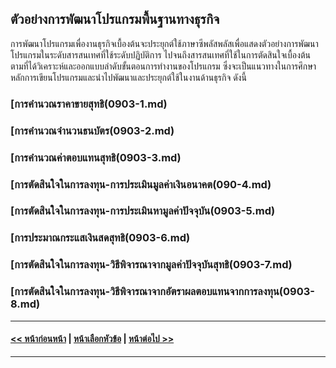 ## ตัวอย่างการพัฒนาโปรแกรมพื้นฐานทางธุรกิจ
	
การพัฒนาโปรแกรมเพื่องานธุรกิจเบื้องต้นจะประยุกต์ใช้ภาษาซีพลัสพลัสเพื่อแสดงตัวอย่างการพัฒนาโปรแกรมในระดับสารสนเทศที่ใช้ระดับปฏิบัติการ ไปจนถึงสารสนเทศที่ใช้ในการตัดสินใจเบื้องต้น ตามที่ได้วิเคราะห์และออกแบบลำดับขั้นตอนการทำงานของโปรแกรม ซึ่งจะเป็นแนวทางในการศึกษาหลักการเขียนโปรแกรมและนำไปพัฒนาและประยุกต์ใช้ในงานด้านธุรกิจ ดังนี้

### [การคำนวณราคาขายสุทธิ(0903-1.md)
### [การคำนวณจำนวนธนบัตร(0903-2.md)
### [การคำนวณค่าตอบแทนสุทธิ(0903-3.md)
### [การตัดสินใจในการลงทุน-การประเมินมูลค่าเงินอนาคต(090-4.md)
### [การตัดสินใจในการลงทุน-การประเมินหามูลค่าปัจจุบัน(0903-5.md)
### [การประมาณกระแสเงินสดสุทธิ(0903-6.md)
### [การตัดสินใจในการลงทุน-วิธีพิจารณาจากมูลค่าปัจจุบันสุทธิ(0903-7.md)
### [การตัดสินใจในการลงทุน-วิธีพิจารณาจากอัตราผลตอบแทนจากการลงทุน(0903-8.md)

---
#### [<< หน้าก่อนหน้า](0902.md) | [หน้าเลือกหัวข้อ](README.md) | [หน้าต่อไป >>](0903-1.md)
---

